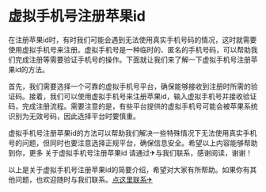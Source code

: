 # 虚拟手机号注册苹果id

在注册苹果id时，有时我们可能会遇到无法使用真实手机号码的情况，这时就需要使用虚拟手机号来注册。虚拟手机号是一种临时的、匿名的手机号码，可以帮助我们完成注册等需要验证手机号的操作。下面就让我们来了解一下虚拟手机号注册苹果id的方法。

首先，我们需要选择一个可靠的虚拟手机号平台，确保能够接收到注册时所需的验证码。接着，我们可以使用虚拟手机号来注册苹果id，输入虚拟手机号并接收验证码，完成注册流程。需要注意的是，有些平台提供的虚拟手机号可能会被苹果系统识别为无效号码，因此选择平台时要慎重。

虚拟手机号注册苹果id的方法可以帮助我们解决一些特殊情况下无法使用真实手机号的问题，但同时也要注意选择正规平台，确保信息安全。希望以上内容能够帮助到你，更多 关于虚拟手机号注册苹果id 请通过✈与我们联系，感谢阅读，谢谢！

以上是关于虚拟手机号注册苹果id的简要介绍，希望对大家有所帮助。如果你有其他问题，也欢迎随时与我们联系。[点这里联系✈](https://gg.k02.cc)